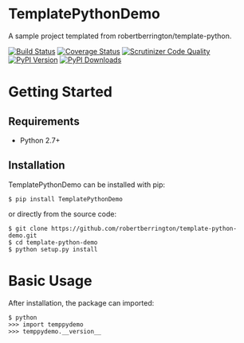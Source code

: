 # TemplatePythonDemo

A sample project templated from robertberrington/template-python.

[![Build Status](http://img.shields.io/travis/robertberrington/template-python-demo/master.svg)](https://travis-ci.org/robertberrington/template-python-demo)
[![Coverage Status](http://img.shields.io/coveralls/robertberrington/template-python-demo/master.svg)](https://coveralls.io/r/robertberrington/template-python-demo)
[![Scrutinizer Code Quality](http://img.shields.io/scrutinizer/g/robertberrington/template-python-demo.svg)](https://scrutinizer-ci.com/g/robertberrington/template-python-demo/?branch=master)
[![PyPI Version](http://img.shields.io/pypi/v/TemplatePythonDemo.svg)](https://pypi.python.org/pypi/TemplatePythonDemo)
[![PyPI Downloads](http://img.shields.io/pypi/dm/TemplatePythonDemo.svg)](https://pypi.python.org/pypi/TemplatePythonDemo)

# Getting Started

## Requirements

* Python 2.7+

## Installation

TemplatePythonDemo can be installed with pip:

```
$ pip install TemplatePythonDemo
```

or directly from the source code:

```
$ git clone https://github.com/robertberrington/template-python-demo.git
$ cd template-python-demo
$ python setup.py install
```

# Basic Usage

After installation, the package can imported:

```
$ python
>>> import temppydemo
>>> temppydemo.__version__
```
